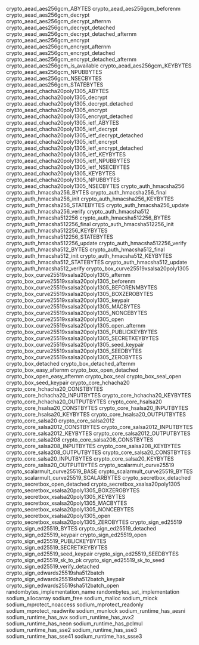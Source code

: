 crypto_aead_aes256gcm_ABYTES
crypto_aead_aes256gcm_beforenm
crypto_aead_aes256gcm_decrypt
crypto_aead_aes256gcm_decrypt_afternm
crypto_aead_aes256gcm_decrypt_detached
crypto_aead_aes256gcm_decrypt_detached_afternm
crypto_aead_aes256gcm_encrypt
crypto_aead_aes256gcm_encrypt_afternm
crypto_aead_aes256gcm_encrypt_detached
crypto_aead_aes256gcm_encrypt_detached_afternm
crypto_aead_aes256gcm_is_available
crypto_aead_aes256gcm_KEYBYTES
crypto_aead_aes256gcm_NPUBBYTES
crypto_aead_aes256gcm_NSECBYTES
crypto_aead_aes256gcm_STATEBYTES
crypto_aead_chacha20poly1305_ABYTES
crypto_aead_chacha20poly1305_decrypt
crypto_aead_chacha20poly1305_decrypt_detached
crypto_aead_chacha20poly1305_encrypt
crypto_aead_chacha20poly1305_encrypt_detached
crypto_aead_chacha20poly1305_ietf_ABYTES
crypto_aead_chacha20poly1305_ietf_decrypt
crypto_aead_chacha20poly1305_ietf_decrypt_detached
crypto_aead_chacha20poly1305_ietf_encrypt
crypto_aead_chacha20poly1305_ietf_encrypt_detached
crypto_aead_chacha20poly1305_ietf_KEYBYTES
crypto_aead_chacha20poly1305_ietf_NPUBBYTES
crypto_aead_chacha20poly1305_ietf_NSECBYTES
crypto_aead_chacha20poly1305_KEYBYTES
crypto_aead_chacha20poly1305_NPUBBYTES
crypto_aead_chacha20poly1305_NSECBYTES
crypto_auth_hmacsha256
crypto_auth_hmacsha256_BYTES
crypto_auth_hmacsha256_final
crypto_auth_hmacsha256_init
crypto_auth_hmacsha256_KEYBYTES
crypto_auth_hmacsha256_STATEBYTES
crypto_auth_hmacsha256_update
crypto_auth_hmacsha256_verify
crypto_auth_hmacsha512
crypto_auth_hmacsha512256
crypto_auth_hmacsha512256_BYTES
crypto_auth_hmacsha512256_final
crypto_auth_hmacsha512256_init
crypto_auth_hmacsha512256_KEYBYTES
crypto_auth_hmacsha512256_STATEBYTES
crypto_auth_hmacsha512256_update
crypto_auth_hmacsha512256_verify
crypto_auth_hmacsha512_BYTES
crypto_auth_hmacsha512_final
crypto_auth_hmacsha512_init
crypto_auth_hmacsha512_KEYBYTES
crypto_auth_hmacsha512_STATEBYTES
crypto_auth_hmacsha512_update
crypto_auth_hmacsha512_verify
crypto_box_curve25519xsalsa20poly1305
crypto_box_curve25519xsalsa20poly1305_afternm
crypto_box_curve25519xsalsa20poly1305_beforenm
crypto_box_curve25519xsalsa20poly1305_BEFORENMBYTES
crypto_box_curve25519xsalsa20poly1305_BOXZEROBYTES
crypto_box_curve25519xsalsa20poly1305_keypair
crypto_box_curve25519xsalsa20poly1305_MACBYTES
crypto_box_curve25519xsalsa20poly1305_NONCEBYTES
crypto_box_curve25519xsalsa20poly1305_open
crypto_box_curve25519xsalsa20poly1305_open_afternm
crypto_box_curve25519xsalsa20poly1305_PUBLICKEYBYTES
crypto_box_curve25519xsalsa20poly1305_SECRETKEYBYTES
crypto_box_curve25519xsalsa20poly1305_seed_keypair
crypto_box_curve25519xsalsa20poly1305_SEEDBYTES
crypto_box_curve25519xsalsa20poly1305_ZEROBYTES
crypto_box_detached
crypto_box_detached_afternm
crypto_box_easy_afternm
crypto_box_open_detached
crypto_box_open_easy_afternm
crypto_box_seal
crypto_box_seal_open
crypto_box_seed_keypair
crypto_core_hchacha20
crypto_core_hchacha20_CONSTBYTES
crypto_core_hchacha20_INPUTBYTES
crypto_core_hchacha20_KEYBYTES
crypto_core_hchacha20_OUTPUTBYTES
crypto_core_hsalsa20
crypto_core_hsalsa20_CONSTBYTES
crypto_core_hsalsa20_INPUTBYTES
crypto_core_hsalsa20_KEYBYTES
crypto_core_hsalsa20_OUTPUTBYTES
crypto_core_salsa20
crypto_core_salsa2012
crypto_core_salsa2012_CONSTBYTES
crypto_core_salsa2012_INPUTBYTES
crypto_core_salsa2012_KEYBYTES
crypto_core_salsa2012_OUTPUTBYTES
crypto_core_salsa208
crypto_core_salsa208_CONSTBYTES
crypto_core_salsa208_INPUTBYTES
crypto_core_salsa208_KEYBYTES
crypto_core_salsa208_OUTPUTBYTES
crypto_core_salsa20_CONSTBYTES
crypto_core_salsa20_INPUTBYTES
crypto_core_salsa20_KEYBYTES
crypto_core_salsa20_OUTPUTBYTES
crypto_scalarmult_curve25519
crypto_scalarmult_curve25519_BASE
crypto_scalarmult_curve25519_BYTES
crypto_scalarmult_curve25519_SCALARBYTES
crypto_secretbox_detached
crypto_secretbox_open_detached
crypto_secretbox_xsalsa20poly1305
crypto_secretbox_xsalsa20poly1305_BOXZEROBYTES
crypto_secretbox_xsalsa20poly1305_KEYBYTES
crypto_secretbox_xsalsa20poly1305_MACBYTES
crypto_secretbox_xsalsa20poly1305_NONCEBYTES
crypto_secretbox_xsalsa20poly1305_open
crypto_secretbox_xsalsa20poly1305_ZEROBYTES
crypto_sign_ed25519
crypto_sign_ed25519_BYTES
crypto_sign_ed25519_detached
crypto_sign_ed25519_keypair
crypto_sign_ed25519_open
crypto_sign_ed25519_PUBLICKEYBYTES
crypto_sign_ed25519_SECRETKEYBYTES
crypto_sign_ed25519_seed_keypair
crypto_sign_ed25519_SEEDBYTES
crypto_sign_ed25519_sk_to_pk
crypto_sign_ed25519_sk_to_seed
crypto_sign_ed25519_verify_detached
crypto_sign_edwards25519sha512batch
crypto_sign_edwards25519sha512batch_keypair
crypto_sign_edwards25519sha512batch_open
randombytes_implementation_name
randombytes_set_implementation
sodium_allocarray
sodium_free
sodium_malloc
sodium_mlock
sodium_mprotect_noaccess
sodium_mprotect_readonly
sodium_mprotect_readwrite
sodium_munlock
sodium_runtime_has_aesni
sodium_runtime_has_avx
sodium_runtime_has_avx2
sodium_runtime_has_neon
sodium_runtime_has_pclmul
sodium_runtime_has_sse2
sodium_runtime_has_sse3
sodium_runtime_has_sse41
sodium_runtime_has_ssse3
